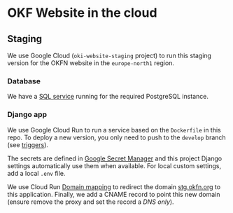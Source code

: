 # OKF Website in the cloud

## Staging

We use Google Cloud (`oki-website-staging` project) to run this staging version for the OKFN website in the `europe-north1` region.  

### Database 

We have a [SQL service](https://console.cloud.google.com/sql/instances?referrer=search&project=melodic-keyword-303819) running for the required PostgreSQL instance.  

### Django app

We use Google Cloud Run to run a service based on the `Dockerfile` in this repo. To deploy a new version, you only need to push to the `develop` branch (see [triggers](https://console.cloud.google.com/cloud-build/triggers?project=melodic-keyword-303819)).  

The secrets are defined in [Google Secret Manager](https://console.cloud.google.com/security/secret-manager?project=melodic-keyword-303819) and this project Django settings automatically use them when available. For local custom settings, add a local `.env` file.  

We use Cloud Run [Domain mapping](https://console.cloud.google.com/run/domains?project=melodic-keyword-303819)
to redirect the domain [stg.okfn.org](https://stg.okfn.org) to this application. Finally, we add a CNAME record to point this new domain (ensure remove the proxy and set the record a _DNS only_).  
